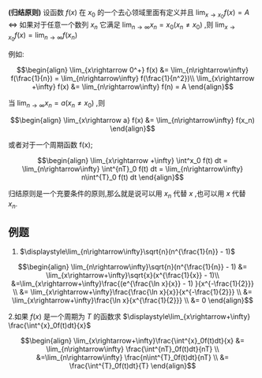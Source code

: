 **(归结原则)** 设函数 $f(x)$ 在 $x_0$ 的一个去心领域里面有定义并且 $\displaystyle\lim_{x\rightarrow x_0} f(x) = A$ $\Longleftrightarrow$ 如果对于任意一个数列 $x_n$ 它满足 $\displaystyle\lim_{n\rightarrow\infty} x_n = x_0(x_n \not ={x_0} )$ ,则 $\displaystyle\lim_{x\rightarrow x_0} f(x) = \displaystyle\lim_{n\rightarrow\infty} f(x_n)$

例如:

$$\begin{align}
    \lim_{x\rightarrow 0^+} f(x) &= \lim_{n\rightarrow\infty} f(\frac{1}{n}) = \lim_{n\rightarrow\infty} f(\frac{1}{n^2})\\
    \lim_{x\rightarrow +\infty} f(x) &= \lim_{n\rightarrow\infty} f(n) = A
\end{align}$$

当 $\displaystyle\lim_{n\rightarrow\infty}x_n = a(x_n \not ={x_0} )$ ,则


$$\begin{align}
    \lim_{x\rightarrow a} f(x) &= \lim_{n\rightarrow\infty} f(x_n)
\end{align}$$

或者对于一个周期函数 f(x);

$$\begin{align}
    \lim_{x\rightarrow +\infty} \int^x_0 f(t) dt = \lim_{n\rightarrow\infty} \int^{nT}_0 f(t) dt = \lim_{n\rightarrow\infty} n\int^{T}_0 f(t) dt
\end{align}$$

归结原则是一个充要条件的原则,那么就是说可以用 $x_n$ 代替 $x$  ,也可以用 $x$ 代替 $x_n$.

## 例题
1. $\displaystyle\lim_{n\rightarrow\infty}\sqrt{n}(n^{\frac{1}{n}} - 1)$


$$\begin{align}
    \lim_{n\rightarrow\infty}\sqrt{n}(n^{\frac{1}{n}} - 1) &= \lim_{x\rightarrow+\infty}\sqrt{x}(x^{\frac{1}{x}} - 1)\\
    &=\lim_{x\rightarrow+\infty}\frac{(e^{\frac{\ln x}{x}} - 1) }{x^{-\frac{1}{2}}} \\
    &= \lim_{x\rightarrow+\infty}\frac{\frac{\ln x}{x}}{x^{-\frac{1}{2}}} \\
    &= \lim_{x\rightarrow+\infty}\frac{\ln x}{x^{\frac{1}{2}}} \\
    &= 0
\end{align}$$

2.如果 $f(x)$ 是一个周期为 $T$ 的函数求 $\displaystyle\lim_{x\rightarrow+\infty} \frac{\int^{x}_0f(t)dt}{x}$

$$\begin{align}
    \lim_{x\rightarrow+\infty}\frac{\int^{x}_0f(t)dt}{x} &= \lim_{n\rightarrow\infty} \frac{\int^{nT}_0f(t)dt}{nT} \\
    &=\lim_{n\rightarrow\infty} \frac{n\int^{T}_0f(t)dt}{nT} \\
    &= \frac{\int^{T}_0f(t)dt}{T}
\end{align}$$
